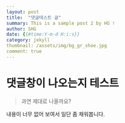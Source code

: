 ```yaml
---
layout: post
title:  "댓글테스트 글"
summary: This is a sample post 2 by HG !
author: SHG
date: {{#time:Y-m-d H:i:s}}
category: jekyll
thumbnail: /assets/img/bg_gr_shoe.jpg
comment: true
---
```


# 댓글창이 나오는지 테스트

> 과연 제대로 나올까요? 

내용이 너무 없어 보여서 일단 좀 채워봅니다. 
